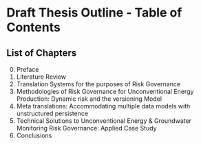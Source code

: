 # Draft Thesis Outline - Table of Contents

## List of Chapters

0.  Preface
1.  Literature Review 
2.  Translation Systems for the purposes of Risk Governance 
3.  Methodologies of Risk Governance for Unconventional Energy Production: Dynamic risk and the versioning Model 
4.  Meta translations: Accommodating multiple data models with unstructured persistence 
5.  Technical Solutions to Unconventional Energy & Groundwater Monitoring Risk Governance: Applied Case Study 
6.  Conclusions 

